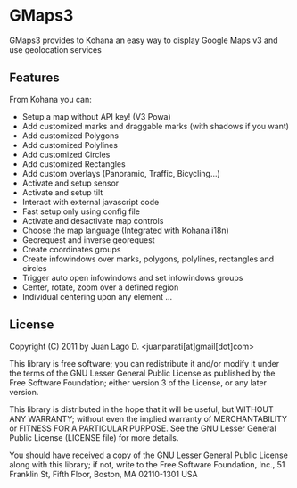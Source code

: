 # GMaps3

GMaps3 provides to Kohana an easy way to display Google Maps v3 and use geolocation services

## Features

From Kohana you can:

- Setup a map without API key! (V3 Powa)
- Add customized marks and draggable marks (with shadows if you want)
- Add customized Polygons
- Add customized Polylines
- Add customized Circles
- Add customized Rectangles
- Add custom overlays (Panoramio, Traffic, Bicycling...)
- Activate and setup sensor
- Activate and setup tilt 
- Interact with external javascript code 
- Fast setup only using config file
- Activate and desactivate map controls
- Choose the map language (Integrated with Kohana i18n)
- Georequest and inverse georequest
- Create coordinates groups
- Create infowindows over marks, polygons, polylines, rectangles and circles 
- Trigger auto open infowindows and set infowindows groups
- Center, rotate, zoom over a defined region
- Individual centering upon any element
...

## License

Copyright (C) 2011 by Juan Lago D. <juanparati&#91;at&#93;gmail&#91;dot&#93;com>

This library is free software; you can redistribute it and/or modify it under
the terms of the GNU Lesser General Public License as published by the Free
Software Foundation; either version 3 of the License, or any later version.

This library is distributed in the hope that it will be useful, but WITHOUT ANY
WARRANTY; without even the implied warranty of MERCHANTABILITY or FITNESS FOR A
PARTICULAR PURPOSE. See the GNU Lesser General Public License (LICENSE file)
for more details.

You should have received a copy of the GNU Lesser General Public License along
with this library; if not, write to the Free Software Foundation, Inc., 51
Franklin St, Fifth Floor, Boston, MA 02110-1301 USA
